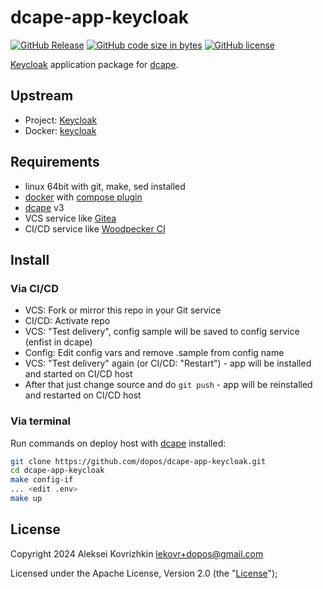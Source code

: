 # dcape-app-keycloak

[![GitHub Release][1]][2] [![GitHub code size in bytes][3]]() [![GitHub license][4]][5]

[1]: https://img.shields.io/github/release/dopos/dcape-app-keycloak.svg
[2]: https://github.com/dopos/dcape-app-keycloak/releases
[3]: https://img.shields.io/github/languages/code-size/dopos/dcape-app-keycloak.svg
[4]: https://img.shields.io/github/license/dopos/dcape-app-keycloak.svg
[5]: LICENSE

[Keycloak](https://www.keycloak.org/) application package for [dcape](https://github.com/dopos/dcape).

## Upstream

* Project: [Keycloak](https://www.keycloak.org/)
* Docker: [keycloak](https://quay.io/repository/keycloak/keycloak)

## Requirements

* linux 64bit with git, make, sed installed
* [docker](http://docker.io) with [compose plugin](https://docs.docker.com/compose/install/linux/)
* [dcape](https://github.com/dopos/dcape) v3
* VCS service like [Gitea](https://gitea.io)
* CI/CD service like [Woodpecker CI](https://woodpecker-ci.org/)

## Install

### Via CI/CD

* VCS: Fork or mirror this repo in your Git service
* CI/CD: Activate repo
* VCS: "Test delivery", config sample will be saved to config service (enfist in dcape)
* Config: Edit config vars and remove .sample from config name
* VCS: "Test delivery" again (or CI/CD: "Restart") - app will be installed and started on CI/CD host
* After that just change source and do `git push` - app will be reinstalled and restarted on CI/CD host

### Via terminal

Run commands on deploy host with [dcape](https://github.com/dopos/dcape) installed:
```bash
git clone https://github.com/dopos/dcape-app-keycloak.git
cd dcape-app-keycloak
make config-if
... <edit .env>
make up
```

## License

Copyright 2024 Aleksei Kovrizhkin <lekovr+dopos@gmail.com>

Licensed under the Apache License, Version 2.0 (the "[License](LICENSE)");
